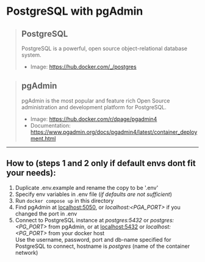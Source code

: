 # PostgreSQL with pgAdmin

> ## PostgreSQL
> PostgreSQL is a powerful, open source object-relational database system.
> - Image: https://hub.docker.com/_/postgres

> ## pgAdmin
> pgAdmin is the most popular and feature rich Open Source administration and development platform for PostgreSQL.
> - Image: https://hub.docker.com/r/dpage/pgadmin4
> - Documentation: https://www.pgadmin.org/docs/pgadmin4/latest/container_deployment.html
---
## How to (steps 1 and 2 only if default envs dont fit your needs):
1. Duplicate .env.example and rename the copy to be '.env'
2. Specify env variables in .env file (_if defaults are not sufficient_)
3. Run ```docker compose up``` in this directory
4. Find pgAdmin at [localhost:5050](http://localhost:5050/), or _localhost:<PGA_PORT>_ if you changed the port in .env
5. Connect to PostgreSQL instance at _postgres:5432_ or _postgres:<PG_PORT>_ from pgAdmin, or at [localhost:5432](http://localhost:5050/) or _localhost:<PG_PORT>_ from your docker host  
Use the username, password, port and db-name specified for PostgreSQL to connect, hostname is _postgres_ (name of the container network)